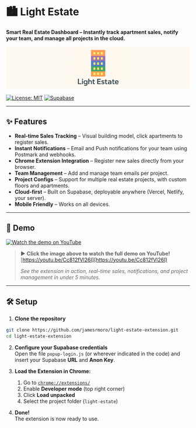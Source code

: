 # 🏙️ Light Estate

**Smart Real Estate Dashboard – Instantly track apartment sales, notify your team, and manage all projects in the cloud.**

![Light Estate UI](https://raw.githubusercontent.com/jamesrmoro/light-estate-extension/main/assets/images/cover.png)


[![License: MIT](https://img.shields.io/badge/License-MIT-blue.svg)](LICENSE)
[![Supabase](https://img.shields.io/badge/backed%20by-Supabase-3ecf8e.svg)](https://supabase.com/)

---

## ✨ Features

- **Real-time Sales Tracking** – Visual building model, click apartments to register sales.
- **Instant Notifications** – Email and Push notifications for your team using Postmark and webhooks.
- **Chrome Extension Integration** – Register new sales directly from your browser.
- **Team Management** – Add and manage team emails per project.
- **Project Configs** – Support for multiple real estate projects, with custom floors and apartments.
- **Cloud-first** – Built on Supabase, deployable anywhere (Vercel, Netlify, your server).
- **Mobile Friendly** – Works on all devices.

---

## 🚀 Demo

[![Watch the demo on YouTube](https://img.youtube.com/vi/Cc812fVl26I/maxresdefault.jpg)](https://youtu.be/Cc812fVl26I "Watch the full demo on YouTube")

> ▶️ **Click the image above to watch the full demo on YouTube!**  
> [https://youtu.be/Cc812fVl26I](https://youtu.be/Cc812fVl26I)
>
> _See the extension in action, real-time sales, notifications, and project management in under 5 minutes._


---

## 🛠️ Setup

1. **Clone the repository**

```bash
git clone https://github.com/jamesrmoro/light-estate-extension.git
cd light-estate-extension
```

2. **Configure your Supabase credentials**  
   Open the file `popup-login.js` (or wherever indicated in the code) and insert your Supabase **URL** and **Anon Key**.

3. **Load the Extension in Chrome:**

   1. Go to [`chrome://extensions/`](chrome://extensions/)
   2. Enable **Developer mode** (top right corner)
   3. Click **Load unpacked**
   4. Select the project folder (`light-estate`)

4. **Done!**  
   The extension is now ready to use.
